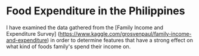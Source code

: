 # Food Expenditure in the Philippines

I have examined the data gathered from the [Family Income and Expenditure Survey] (https://www.kaggle.com/grosvenpaul/family-income-and-expenditure) in order to determine features that have a strong effect on what kind of foods family's spend their income on. 



